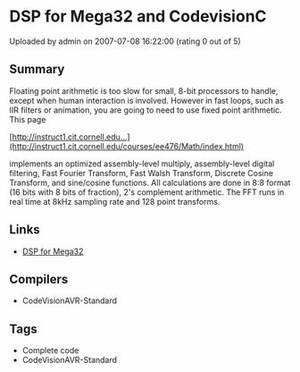 # DSP for Mega32 and CodevisionC

Uploaded by admin on 2007-07-08 16:22:00 (rating 0 out of 5)

## Summary

Floating point arithmetic is too slow for small, 8-bit processors to handle, except when human interaction is involved. However in fast loops, such as IIR filters or animation, you are going to need to use fixed point arithmetic. This page  

[http://instruct1.cit.cornell.edu...](http://instruct1.cit.cornell.edu/courses/ee476/Math/index.html)  

implements an optimized assembly-level multiply, assembly-level digital filtering, Fast Fourier Transform, Fast Walsh Transform, Discrete Cosine Transform, and sine/cosine functions. All calculations are done in 8:8 format (16 bits with 8 bits of fraction), 2's complement arithmetic. The FFT runs in real time at 8kHz sampling rate and 128 point transforms.

## Links

- [DSP for Mega32](http://instruct1.cit.cornell.edu/courses/ee476/Math/avrDSP.htm)

## Compilers

- CodeVisionAVR-Standard

## Tags

- Complete code
- CodeVisionAVR-Standard
